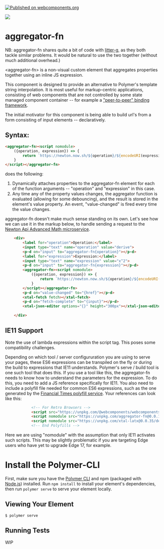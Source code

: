 [![Published on webcomponents.org](https://img.shields.io/badge/webcomponents.org-published-blue.svg)](https://www.webcomponents.org/element/aggreator-fn)

<a href="https://nodei.co/npm/aggregator-fn/"><img src="https://nodei.co/npm/aggregator-fn.png"></a>

# aggregator-fn

NB:  aggregator-fn shares quite a bit of code with [litter-g](https://www.webcomponents.org/element/litter-g), as they both tackle similar problems.  It would be natural to use the two together (without much additional overhead.)

\<aggregator-fn\> is a non-visual custom element that aggregates properties together using an inline JS expression.

This component is designed to provide an alternative to Polymer's template string interpolation.  It is most useful for markup-centric applications, consisting of web components that are not controlled by some state managed component container -- for example a ["peer-to-peer" binding framework](https://www.webcomponents.org/element/p-d.p-u).

The initial motivator for this component is being able to build url's from a form consisting of input elements -- declaratively.

## Syntax:

```html
<aggregator-fn><script nomodule>
    ({operation, expression}) => {
        return `https://newton.now.sh/${operation}/${encodeURI(expression)}`
    }  
</script></aggregator-fn>
```

does the following:

1)  Dynamically attaches properties to the aggregator-fn element for each of the function arguments -- "operation" and "expression" in this case.
2)  Any time any of the property values changes, the aggregator function is evaluated (allowing for some debouncing), and the result is stored in the element's value property.  An event, "value-changed" is fired every time the value changes.


aggregator-fn doesn't make much sense standing on its own.  Let's see how we can use it in the markup below, to handle sending a request to the [Newton Api Advanced Math microservice](https://newton.now.sh/).

```html
    <div>
        <label for="operation">Operation:</label>
        <input type="text" name="operation" value="derive">
        <p-d on="input" to="aggregator-fn{operation}"></p-d>
        <label for="expression">Expression:</label>
        <input type="text" name="expression" value="x^2">
        <p-d on="input" to="aggregator-fn{expression}"></p-d>
        <aggregator-fn><script nomodule>
            ({operation, expression}) => {
                return `https://newton.now.sh/${operation}/${encodeURI(expression)}`
            }  
        </script></aggregator-fn>
        <p-d on="value-changed" to="{href}"></p-d>
        <xtal-fetch fetch></xtal-fetch>
        <p-d on="fetch-complete" to="{input}"></p-d>
        <xtal-json-editor options="{}" height="300px"></xtal-json-editor>
        
    </div>
```

<!--
```
<custom-element-demo>
  <template>
    <div style="height:600px">
            <label for="operation">Operation:</label>
            <input disabled type="text" name="operation" value="derive">
            <p-d on="input" to="aggregator-fn{operation}"></p-d>
            <label for="expression">Expression:</label>
            <input type="text" name="expression" value="x^2">
            <p-d disabled on="input" to="aggregator-fn{expression}"></p-d>
            <aggregator-fn><script nomodule>
                ({operation, expression}) => {
                    return `https://newton.now.sh/${operation}/${encodeURI(expression)}`
                }  
            </script></aggregator-fn>
            <p-d on="value-changed" to="{href}"></p-d>
            <xtal-fetch debounce-duration="100" fetch disabled></xtal-fetch>
            <p-d on="fetch-complete" to="{input}"></p-d>
            <xtal-json-editor options="{}" height="300px"></xtal-json-editor>
            
            <script type="module" src="https://unpkg.com/aggregator-fn@0.0.7/aggregator-fn.js?module"></script>
            <script type="module" src="https://unpkg.com/xtal-fetch@0.0.47/xtal-fetch.js"></script>
            <script type="module" src="https://unpkg.com/p-d.p-u@0.0.69/p-d.p-u.js"></script>
            <script type="module" src="https://unpkg.com/xtal-json-editor@0.0.29/xtal-json-editor.js"></script>
        </div>

    </template>
</custom-element-demo>
```
-->

## IE11 Support

Note the use of lambda expressions within the script tag.  This poses some compatibility challenges.

Depending on which tool / server configururation you are using to serve your pages, these ES6 expressions can be transpiled on the fly or during the build to expressions that IE11 understands.  Polymer's serve / build tool is one such tool that does this.  If you use a tool like this, the aggregator-fn needs to know how to understand the parameters for the expression.  To do this, you need to add a JS reference specifically for IE11.  You also need to include a polyfill file needed for common ES6 expressions, such as the one generated by the [Financial Times polyfill service](https://polyfill.io/v2/docs/).  Your references can look like this:

```html
            <!-- For Retro Browsers -->
            <script src="https://unpkg.com/@webcomponents/webcomponentsjs/webcomponents-loader.js"></script>
            <script nomodule src="https://unpkg.com/aggregator-fn@0.0.1/IE11-polyfill.js"></script>
            <script nomodule src="https://unpkg.com/xtal-latx@0.0.35/destruct.IE11.js"></script>
            <!-- End Polyfills -->
```

Here we are using "nomodule" with the assumption that only IE11 activates such scripts.  This may be slightly problematic if you are targeting Edge users who have yet to upgrade Edge 17, for example.



# Install the Polymer-CLI

First, make sure you have the [Polymer CLI](https://www.npmjs.com/package/polymer-cli) and npm (packaged with [Node.js](https://nodejs.org)) installed. Run `npm install` to install your element's dependencies, then run `polymer serve` to serve your element locally.

## Viewing Your Element

```
$ polymer serve
```

## Running Tests

WIP
